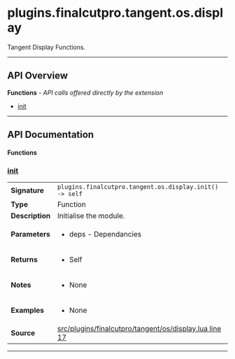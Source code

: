 # plugins.finalcutpro.tangent.os.display

Tangent Display Functions.

---

## API Overview
**Functions** - _API calls offered directly by the extension_
 * [init](#init)


---

## API Documentation

#### Functions


### [init](#init)

|                                             |                                                                                     |
| --------------------------------------------|-------------------------------------------------------------------------------------|
| **Signature**                               | `plugins.finalcutpro.tangent.os.display.init() -> self`                                                                    |
| **Type**                                    | Function                                                                     |
| **Description**                             | Initialise the module.                                                                     |
| **Parameters**                              | <ul><li>deps - Dependancies</li></ul> |
| **Returns**                                 | <ul><li>Self</li></ul>          |
| **Notes**                                   | <ul><li>None</li></ul> |
| **Examples**                                | <ul><li>None</li></ul> |
| **Source**                                  | [src/plugins/finalcutpro/tangent/os/display.lua line 17](https://github.com/CommandPost/CommandPost/blob/develop/src/plugins/finalcutpro/tangent/os/display.lua#L17) |

---

